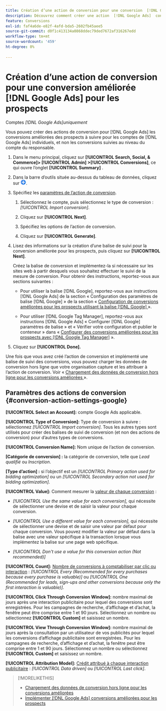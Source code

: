 ```yaml
---
title: Création d’une action de conversion pour une conversion  [!DNL Google Ads]  pour les prospects
description: Découvrez comment créer une action  [!DNL Google Ads]  conversion pour améliorer la conversion des prospects.
feature: Conversions
exl-id: faf4a6de-e82f-4afd-bda5-2602fb45aee5
source-git-commit: d0f1c413134a0868ddec79ded7672af316267edd
workflow-type: tm+mt
source-wordcount: '459'
ht-degree: 0%

---
```


# Création d’une action de conversion pour une conversion améliorée [!DNL Google Ads] pour les prospects

Comptes *[!DNL Google Ads]uniquement*

Vous pouvez créer des actions de conversion pour [!DNL Google Ads] les conversions améliorées des prospects à suivre pour les comptes de [!DNL Google Ads] individuels, et non les conversions suivies au niveau du compte du responsable.

1. Dans le menu principal, cliquez sur **[!UICONTROL Search, Social, & Commerce]> [!UICONTROL Admin] >[!UICONTROL Conversions]**, ce qui ouvre l’onglet **[!UICONTROL Summary]** .

1. Dans la barre d’outils située au-dessus du tableau de données, cliquez sur ![Créer](/help/search-social-commerce/assets/add.png "Créer").

1. Spécifiez les [paramètres de l’action de conversion](#conversion-action-settings-google).

   1. Sélectionnez le compte, puis sélectionnez le type de conversion : *[!UICONTROL Import conversion]*.

   1. Cliquez sur **[!UICONTROL Next]**.

   1. Spécifiez les options de l’action de conversion.

   1. Cliquez sur **[!UICONTROL Generate]**.

1. Lisez des informations sur la création d’une balise de suivi pour la conversion améliorée pour les prospects, puis cliquez sur **[!UICONTROL Next]**.

   Créez la balise de conversion et implémentez-la si nécessaire sur les sites web à partir desquels vous souhaitez effectuer le suivi de la mesure de conversion. Pour obtenir des instructions, reportez-vous aux sections suivantes :

   * Pour utiliser la balise [!DNL Google], reportez-vous aux instructions [!DNL Google Ads] de la section « Configuration des paramètres de balise [!DNL Google] » de la section « [Configuration de conversions améliorées pour les prospects utilisant la balise  [!DNL Google] ](https://support.google.com/google-ads/answer/11347292) ».

   * Pour utiliser [!DNL Google Tag Manager], reportez-vous aux instructions [!DNL Google Ads] « Configurer [!DNL Google] paramètres de balise » et « Vérifier votre configuration et publier le conteneur » dans « [ Configurer des conversions améliorées pour les prospects avec  [!DNL Google Tag Manager]](https://support.google.com/google-ads/answer/11021502?#configure) ».

1. Cliquez sur **[!UICONTROL Done].**

Une fois que vous avez créé l’action de conversion et implémenté une balise de suivi des conversions, vous pouvez charger les données de conversion hors ligne que votre organisation capture et les attribuer à l’action de conversion. Voir « [ Chargement des données de conversion hors ligne pour les conversions améliorées ](/help/search-social-commerce/admin/conversion-metrics/upload-data-offline-conversions.md) ».

## Paramètres des actions de conversion {#conversion-action-settings-google}

**[!UICONTROL Select an Account]:** compte Google Ads applicable.

**[!UICONTROL Type of Conversion]:** Type de conversion à suivre : sélectionnez *[!UICONTROL Import conversion]*. Tous les autres types sont utilisés pour créer des balises de suivi de conversion (et non des actions de conversion) pour d’autres types de conversions.

**[!UICONTROL Conversion Name]:** Nom unique de l’action de conversion.

**\[Catégorie de conversion\] :** la catégorie de conversion, telle que *Lead qualifié* ou *Inscription*.

**\[Type d’action\] :** si l’objectif est un *[!UICONTROL Primary action used for bidding optimization]* ou un *[!UICONTROL Secondary action not used for bidding optimization]*.

**[!UICONTROL Value]:** Comment mesurer la [valeur de chaque conversion](https://support.google.com/google-ads/answer/13064207) :

* *[!UICONTROL Use the same value for each conversion],* qui nécessite de sélectionner une devise et de saisir la valeur pour chaque conversion.

* *[!UICONTROL Use a different value for each conversion],* qui nécessite de sélectionner une devise et de saisir une valeur par défaut pour chaque conversion. Vous pouvez modifier la valeur par défaut dans la balise avec une valeur spécifique à la transaction lorsque vous implémentez la balise sur une page web spécifique.

* *[!UICONTROL Don't use a value for this conversion action (Not recommended)]*

**[!UICONTROL Count]:** [Nombre de conversions à comptabiliser par clic ou interaction](https://support.google.com/google-ads/answer/3438531) : *[!UICONTROL Every (Recommended for every purchases because every purchase is valuable)]* ou *[!UICONTROL One (Recommended for leads, sign-ups and other conversions because only the first interaction is valuable)]*.

**[!UICONTROL Click Through Conversion Window]:** nombre maximal de jours après une interaction publicitaire pour lequel des conversions sont enregistrées. Pour les campagnes de recherche, d’affichage et d’achat, la fenêtre peut être comprise entre 1 et 90 jours. Sélectionnez un nombre ou sélectionnez **[!UICONTROL Custom]** et saisissez un nombre.

**[!UICONTROL View Through Conversion Window]:** nombre maximal de jours après la consultation par un utilisateur de vos publicités pour lequel les conversions d’affichage publicitaire sont enregistrées. Pour les campagnes de recherche, d’affichage et d’achat, la fenêtre peut être comprise entre 1 et 90 jours. Sélectionnez un nombre ou sélectionnez **[!UICONTROL Custom]** et saisissez un nombre.

**[!UICONTROL Attribution Model]:** [Crédit attribué à chaque interaction publicitaire](https://support.google.com/google-ads/answer/6259715?sjid=8211249329930775138) : *[!UICONTROL Data driven]* ou *[!UICONTROL Last click]*.

>[!MORELIKETHIS]
>
>* [Chargement des données de conversion hors ligne pour les conversions améliorées](/help/search-social-commerce/admin/conversion-metrics/upload-data-offline-conversions.md)
>* [Implémenter  [!DNL Google Ads]  conversions améliorées pour les prospects](/help/search-social-commerce/campaign-management/special-workflows/google-enhanced-conversions-leads.md)
